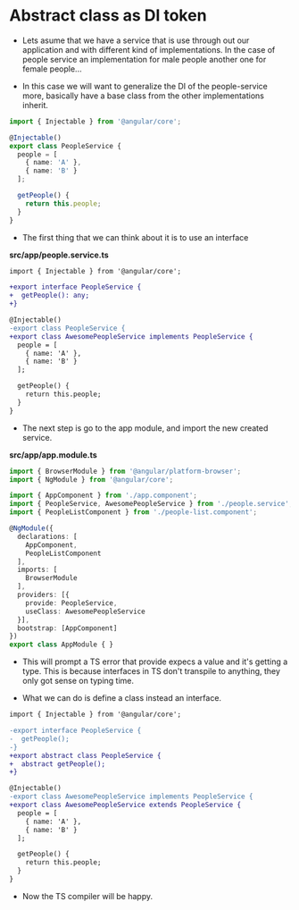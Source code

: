 # Abstract class as DI token

* Lets asume that we have a service that is use through out our application and with different kind of implementations. In the case of people service an implementation for male people another one for female people...

* In this case we will want to generalize the DI of the people-service more, basically have a base class from the other implementations inherit.

```typescript people.service.ts
import { Injectable } from '@angular/core';

@Injectable()
export class PeopleService {
  people = [
    { name: 'A' },
    { name: 'B' }
  ];

  getPeople() {
    return this.people;
  }
}

```

* The first thing that we can think about it is to use an interface

__src/app/people.service.ts__

```diff people.service.ts
import { Injectable } from '@angular/core';

+export interface PeopleService {
+  getPeople(): any;
+}

@Injectable()
-export class PeopleService {
+export class AwesomePeopleService implements PeopleService {
  people = [
    { name: 'A' },
    { name: 'B' }
  ];

  getPeople() {
    return this.people;
  }
}

```

* The next step is go to the app module, and import the new created service.

__src/app/app.module.ts__

```typescript
import { BrowserModule } from '@angular/platform-browser';
import { NgModule } from '@angular/core';

import { AppComponent } from './app.component';
import { PeopleService, AwesomePeopleService } from './people.service';
import { PeopleListComponent } from './people-list.component';

@NgModule({
  declarations: [
    AppComponent,
    PeopleListComponent
  ],
  imports: [
    BrowserModule
  ],
  providers: [{
    provide: PeopleService,
    useClass: AwesomePeopleService
  }],
  bootstrap: [AppComponent]
})
export class AppModule { }

```
* This will prompt a TS error that provide expecs a value and it's getting a type. This is because interfaces in TS don't transpile to anything, they only got sense on typing time.

* What we can do is define a class instead an interface.

```diff people.service.ts
import { Injectable } from '@angular/core';

-export interface PeopleService {
-  getPeople();
-}
+export abstract class PeopleService {
+  abstract getPeople();
+}

@Injectable()
-export class AwesomePeopleService implements PeopleService {
+export class AwesomePeopleService extends PeopleService {
  people = [
    { name: 'A' },
    { name: 'B' }
  ];

  getPeople() {
    return this.people;
  }
}

```

* Now the TS compiler will be happy.
